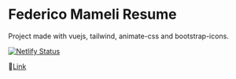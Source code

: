 # Federico Mameli Resume 
Project made with vuejs, tailwind, animate-css and bootstrap-icons.

[![Netlify Status](https://api.netlify.com/api/v1/badges/540a3cd0-2fae-442b-a7dc-6a76e43fc02f/deploy-status)](https://app.netlify.com/sites/federico-mameli-cv/deploys)

🔗[Link](https://federico-mameli-cv.netlify.com)